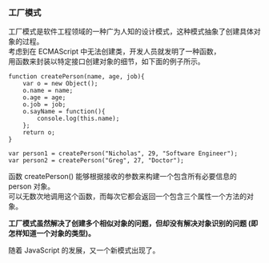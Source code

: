 ### 工厂模式

工厂模式是软件工程领域的一种广为人知的设计模式，这种模式抽象了创建具体对象的过程。  
考虑到在 ECMAScript 中无法创建类，开发人员就发明了一种函数，  
用函数来封装以特定接口创建对象的细节，如下面的例子所示。  

	function createPerson(name, age, job){
    	var o = new Object();
        o.name = name;
        o.age = age;
        o.job = job;
        o.sayName = function(){
        	console.log(this.name);
        };
        return o;
    }

    var person1 = createPerson("Nicholas", 29, "Software Engineer");
    var person2 = createPerson("Greg", 27, "Doctor");

函数 createPerson() 能够根据接收的参数来构建一个包含所有必要信息的 person 对象。  
可以无数次地调用这个函数，而每次它都会返回一个包含三个属性一个方法的对象。  

**工厂模式虽然解决了创建多个相似对象的问题，但却没有解决对象识别的问题 (即怎样知道一个对象的类型)。**    

随着 JavaScript 的发展，又一个新模式出现了。
